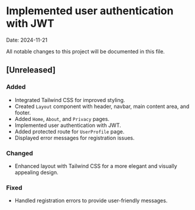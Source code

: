 # Implemented user authentication with JWT

Date: 2024-11-21

All notable changes to this project will be documented in this file.

## [Unreleased]

### Added

- Integrated Tailwind CSS for improved styling.
- Created `Layout` component with header, navbar, main content area, and footer.
- Added `Home`, `About`, and `Privacy` pages.
- Implemented user authentication with JWT.
- Added protected route for `UserProfile` page.
- Displayed error messages for registration issues.

### Changed

- Enhanced layout with Tailwind CSS for a more elegant and visually appealing design.

### Fixed

- Handled registration errors to provide user-friendly messages.
